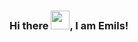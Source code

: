 ### Hi there <img src="https://raw.githubusercontent.com/MartinHeinz/MartinHeinz/master/wave.gif" width="30px">, I am Emils!
